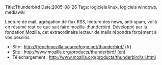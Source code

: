 Title:Thunderbird
Date:2005-08-26
Tags:  logiciels linux, logiciels windows,  mediawiki

Lecture de mail, agrégation de flux RSS, lecture des news, anti-spam,
voilà en résumé tout ce que sait faire mozilla-thunderbird. Développé
par la fondation Mozilla, cet extraordinaire lecteur de mails répondra
forcément à vos besoins.

-   Site : <http://frenchmozilla.sourceforge.net/thunderbird/> (fr)
-   Site : <http://www.mozilla.org/products/thunderbird/> (en)
-   Téléchargement :
    <http://www.mozilla.org/products/thunderbird/all.html>

